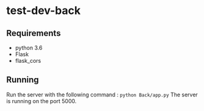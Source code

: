 # test-dev-back

## Requirements
- python 3.6
- Flask
- flask_cors 

## Running
Run the server with the following command :
``
python Back/app.py
``
The server is running on the port 5000.
